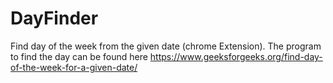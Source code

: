 # DayFinder
Find day of the week from the given date (chrome Extension).
The program to find the day can be found here https://www.geeksforgeeks.org/find-day-of-the-week-for-a-given-date/

